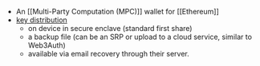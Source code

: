 - An [[Multi-Party Computation (MPC)]] wallet for [[Ethereum]]
- [key distribution](https://zengo.com/security)
    - on device in secure enclave (standard first share)
    - a backup file (can be an SRP or upload to a cloud service, similar to Web3Auth)
    - available via email recovery through their server.
